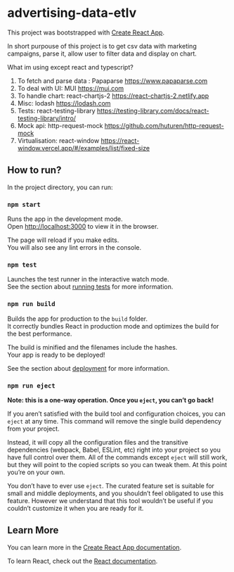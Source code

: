 # advertising-data-etlv


This project was bootstrapped with [Create React App](https://github.com/facebook/create-react-app).

In short purpouse of this project is to get csv data with marketing campaigns, parse it, allow user to filter data and display on chart.

What im using except react and typescript? 
1. To fetch and parse data : Papaparse https://www.papaparse.com
2. To deal with UI: MUI https://mui.com
3. To handle chart: react-chartjs-2 https://react-chartjs-2.netlify.app
4. Misc: lodash https://lodash.com
5. Tests: react-testing-library https://testing-library.com/docs/react-testing-library/intro/
6. Mock api: http-request-mock https://github.com/huturen/http-request-mock
7. Virtualisation: react-window https://react-window.vercel.app/#/examples/list/fixed-size



## How to run?

In the project directory, you can run:

### `npm start`

Runs the app in the development mode.\
Open [http://localhost:3000](http://localhost:3000) to view it in the browser.

The page will reload if you make edits.\
You will also see any lint errors in the console.

### `npm test`

Launches the test runner in the interactive watch mode.\
See the section about [running tests](https://facebook.github.io/create-react-app/docs/running-tests) for more information.

### `npm run build`

Builds the app for production to the `build` folder.\
It correctly bundles React in production mode and optimizes the build for the best performance.

The build is minified and the filenames include the hashes.\
Your app is ready to be deployed!

See the section about [deployment](https://facebook.github.io/create-react-app/docs/deployment) for more information.

### `npm run eject`

**Note: this is a one-way operation. Once you `eject`, you can’t go back!**

If you aren’t satisfied with the build tool and configuration choices, you can `eject` at any time. This command will remove the single build dependency from your project.

Instead, it will copy all the configuration files and the transitive dependencies (webpack, Babel, ESLint, etc) right into your project so you have full control over them. All of the commands except `eject` will still work, but they will point to the copied scripts so you can tweak them. At this point you’re on your own.

You don’t have to ever use `eject`. The curated feature set is suitable for small and middle deployments, and you shouldn’t feel obligated to use this feature. However we understand that this tool wouldn’t be useful if you couldn’t customize it when you are ready for it.

## Learn More

You can learn more in the [Create React App documentation](https://facebook.github.io/create-react-app/docs/getting-started).

To learn React, check out the [React documentation](https://reactjs.org/).
